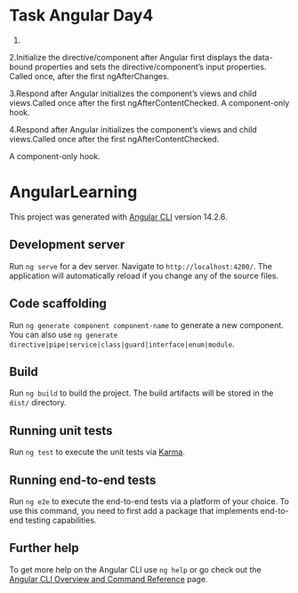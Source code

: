 # Task Angular Day4
1.

2.Initialize the directive/component after Angular first displays the data-bound properties and sets the directive/component’s input properties.
Called once, after the first ngAfterChanges.

3.Respond after Angular initializes the component’s views and child views.Called once after the first ngAfterContentChecked.
A component-only hook.

4.Respond after Angular initializes the component’s views and child views.Called once after the first ngAfterContentChecked.

A component-only hook.
# AngularLearning

This project was generated with [Angular CLI](https://github.com/angular/angular-cli) version 14.2.6.

## Development server

Run `ng serve` for a dev server. Navigate to `http://localhost:4200/`. The application will automatically reload if you change any of the source files.

## Code scaffolding

Run `ng generate component component-name` to generate a new component. You can also use `ng generate directive|pipe|service|class|guard|interface|enum|module`.

## Build

Run `ng build` to build the project. The build artifacts will be stored in the `dist/` directory.

## Running unit tests

Run `ng test` to execute the unit tests via [Karma](https://karma-runner.github.io).

## Running end-to-end tests

Run `ng e2e` to execute the end-to-end tests via a platform of your choice. To use this command, you need to first add a package that implements end-to-end testing capabilities.

## Further help

To get more help on the Angular CLI use `ng help` or go check out the [Angular CLI Overview and Command Reference](https://angular.io/cli) page.

